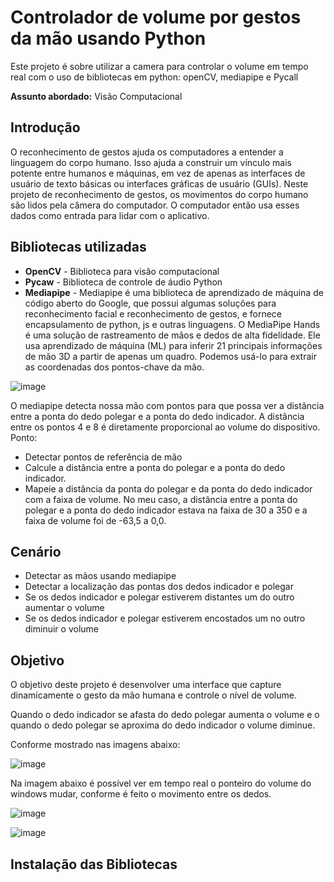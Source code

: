 # Controlador de volume por gestos da mão usando Python

Este projeto é sobre utilizar a camera para controlar o volume em tempo real com o uso de bibliotecas em python: openCV, mediapipe e Pycall

**Assunto abordado:** Visão Computacional

## Introdução

O reconhecimento de gestos ajuda os computadores a entender a linguagem do corpo humano. Isso ajuda a construir um vínculo mais potente entre humanos e máquinas, em vez de apenas as interfaces de usuário de texto básicas ou interfaces gráficas de usuário (GUIs). Neste projeto de reconhecimento de gestos, os movimentos do corpo humano são lidos pela câmera do computador. O computador então usa esses dados como entrada para lidar com o aplicativo. 

## Bibliotecas utilizadas

+ **OpenCV** - Biblioteca para visão computacional
+ **Pycaw** - Biblioteca de controle de áudio Python
+ **Mediapipe** - Mediapipe é uma biblioteca de aprendizado de máquina de código aberto do Google, que possui algumas soluções para reconhecimento facial e reconhecimento de gestos, e fornece encapsulamento de python, js e outras linguagens. O MediaPipe Hands é uma solução de rastreamento de mãos e dedos de alta fidelidade. Ele usa aprendizado de máquina (ML) para inferir 21 principais informações de mão 3D a partir de apenas um quadro. Podemos usá-lo para extrair as coordenadas dos pontos-chave da mão.

![image](https://user-images.githubusercontent.com/42357180/161835931-4c35b933-b38c-40f6-9f2f-dd9a21a8fba8.png)

O mediapipe detecta nossa mão com pontos para que possa ver a distância entre a ponta do dedo polegar e a ponta do dedo indicador. A distância entre os pontos 4 e 8 é diretamente proporcional ao volume do dispositivo.
Ponto:
+ Detectar pontos de referência de mão
+ Calcule a distância entre a ponta do polegar e a ponta do dedo indicador.
+ Mapeie a distância da ponta do polegar e da ponta do dedo indicador com a faixa de volume. No meu caso, a distância entre a ponta do polegar e a ponta do dedo indicador estava na faixa de 30 a 350 e a faixa de volume foi de -63,5 a 0,0.

## Cenário

+ Detectar as mãos usando mediapipe
+ Detectar a localização das pontas dos dedos indicador e polegar
+ Se os dedos indicador e polegar estiverem distantes um do outro aumentar o volume
+ Se os dedos indicador e polegar estiverem encostados um no outro diminuir o volume

## Objetivo
O objetivo deste projeto é desenvolver uma interface que capture dinamicamente o gesto da mão humana e controle o nível de volume.

Quando o dedo indicador se afasta do dedo polegar aumenta o volume e o quando o dedo polegar se aproxima do dedo indicador o volume diminue.

Conforme mostrado nas imagens abaixo:

![image](https://user-images.githubusercontent.com/42357180/161835429-beba5707-de42-4fa9-936d-c707341b77a5.png)

Na imagem abaixo é possível ver em tempo real o ponteiro do volume do windows mudar, conforme é feito o movimento entre os dedos.

![image](https://user-images.githubusercontent.com/42357180/161835512-41c5db07-d4bc-4bc5-ac7a-80d381ed5ae8.png)

![image](https://user-images.githubusercontent.com/42357180/161835557-bbfac549-c98a-423e-a04c-81ff55c8af37.png)


## Instalação das Bibliotecas
